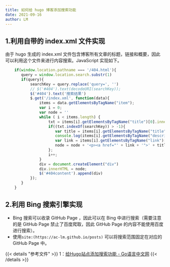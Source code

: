 ```yaml
---
title: 如何给 hugo 博客添加搜索功能
date: 2021-09-16
author: LM
---
```


## 1.利用自带的 index.xml 文件实现

由于 hugo 生成的 index.xml 文件包含博客所有文章的标题，链接和概要，因此可以利用这个文件来进行内容搜索。JavaScript 实现如下。

```javascript
    if(window.location.pathname === '/404.html'){
	   query = window.location.search.substr(1)
	   if(query){
	       searchKey = query.replace('query=', '')
	       // $('#404').text(decodeURI(searchKey));
	       $('#404').text('搜索结果')
	       $.get('/index.xml', function(data){
	           items = data.getElementsByTagName("item");
	           var i = 0;
	           var node = ''
	           while ( i < items.length) {
	               txt = items[i].getElementsByTagName("title")[0].innerHTML + items[i].getElementsByTagName("description")[0].innerHTML;
	               if((txt.indexOf(searchKey)) > -1){
	                  var title = items[i].getElementsByTagName("title")[0].innerHTML;
	                  console.log(items[i].getElementsByTagName("description")[0].innerHTML);
	                  var link = items[i].getElementsByTagName("link")[0].innerHTML;
	                  node = node + '<p><a href="' + link + '">' + title + '</a></p>'
	               };
	               i++;
	           }
	           div = document.createElement("div")
	           div.innerHTML = node;
	           $('#404content').append(div)
	       });
	   }
    }
```

## 2.利用 Bing 搜索引擎实现

- Bing 搜索可以收录 GitHub Page ，因此可以在 Bing 中进行搜索（需要注意的是 GitHub Page 禁止了百度爬取，因此 GitHub Page 的内容不能使用百度进行搜索）。
- 使用`site:(https://ac-lm.github.io/posts)` 可以将搜索范围固定在对应的 GitHub Page 中。

{{< details "参考文件" >}} 
1：[给Hugo站点添加搜索功能 - Go语言中文网](https://studygolang.com/articles/27141?fr=sidebar)
{{< /details >}}
